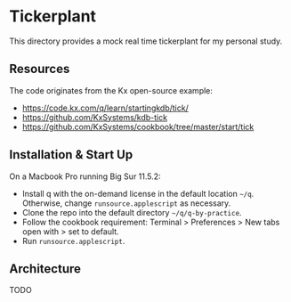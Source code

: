 # Tickerplant
This directory provides a mock real time tickerplant for my personal study.

## Resources
The code originates from the Kx open-source example:
- https://code.kx.com/q/learn/startingkdb/tick/
- https://github.com/KxSystems/kdb-tick
- https://github.com/KxSystems/cookbook/tree/master/start/tick

## Installation & Start Up
On a Macbook Pro running Big Sur 11.5.2:
- Install q with the on-demand license in the default location `~/q`. 
  Otherwise, change `runsource.applescript` as necessary.
- Clone the repo into the default directory `~/q/q-by-practice`.
- Follow the cookbook requirement: Terminal > Preferences > New tabs open with > set to default.
- Run `runsource.applescript`.

## Architecture
TODO
